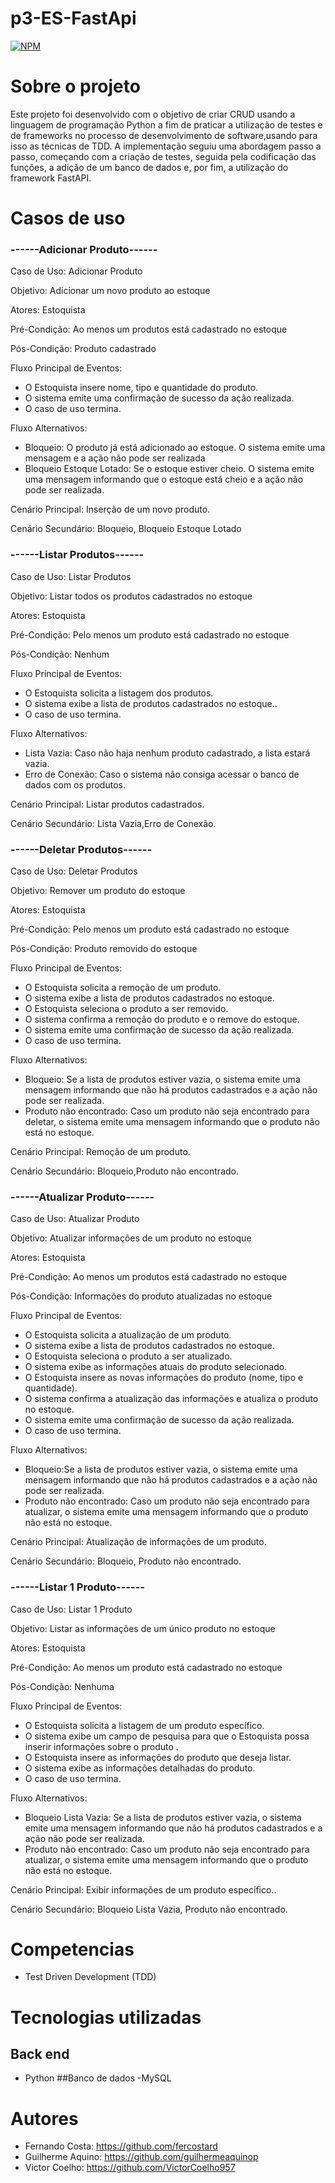 # p3-ES-FastApi
[![NPM](https://img.shields.io/npm/l/react)]() 

# Sobre o projeto
Este projeto foi desenvolvido com o objetivo de criar  CRUD usando a linguagem de programação Python a fim de praticar a utilização de testes e de frameworks no processo de desenvolvimento de software,usando para isso as técnicas de TDD. A implementação seguiu uma abordagem passo a passo, começando com a criação de testes, seguida pela codificação das funções, a adição de um banco de dados e, por fim, a utilização do framework FastAPI.



# Casos de uso

### ------Adicionar Produto------

Caso de Uso: Adicionar Produto

Objetivo: Adicionar um novo produto ao estoque

Atores: Estoquista

Pré-Condição: Ao menos um produtos está cadastrado no estoque

Pós-Condição: Produto cadastrado

Fluxo Principal de Eventos:
- O Estoquista insere nome, tipo e quantidade do produto.
- O sistema emite uma confirmação de sucesso da ação realizada.
- O caso de uso termina.

Fluxo Alternativos:
- Bloqueio: O produto já está adicionado ao estoque. O sistema emite uma mensagem e a ação não pode ser realizada
- Bloqueio Estoque Lotado: Se o estoque estiver cheio. O sistema emite uma mensagem informando que o estoque está cheio e a ação não pode ser realizada.

Cenário Principal: Inserção de um novo produto.

Cenário Secundário: Bloqueio, Bloqueio Estoque Lotado



### ------Listar Produtos------ 

Caso de Uso: Listar Produtos

Objetivo: Listar todos os produtos cadastrados no estoque

Atores: Estoquista

Pré-Condição: Pelo menos um produto está cadastrado no estoque

Pós-Condição: Nenhum

Fluxo Principal de Eventos:
- O Estoquista solicita a listagem dos produtos.
- O sistema exibe a lista de produtos cadastrados no estoque..
- O caso de uso termina.

Fluxo Alternativos:
- Lista Vazia: Caso não haja nenhum produto cadastrado, a lista estará vazia.
- Erro de Conexão: Caso o sistema não consiga acessar o banco de dados com os produtos.

Cenário Principal: Listar produtos cadastrados.

Cenário Secundário: Lista Vazia,Erro de Conexão.



### ------Deletar Produtos------ 

Caso de Uso: Deletar Produtos

Objetivo: Remover um produto do estoque

Atores: Estoquista

Pré-Condição: Pelo menos um produto está cadastrado no estoque

Pós-Condição: Produto removido do estoque

Fluxo Principal de Eventos:
- O Estoquista solicita a remoção de um produto.
- O sistema exibe a lista de produtos cadastrados no estoque.
- O Estoquista seleciona o produto a ser removido.
- O sistema confirma a remoção do produto e o remove do estoque.
- O sistema emite uma confirmação de sucesso da ação realizada.
- O caso de uso termina.

Fluxo Alternativos:
- Bloqueio: Se a lista de produtos estiver vazia, o sistema emite uma mensagem informando que não há produtos cadastrados e a ação não pode ser realizada.
- Produto não encontrado: Caso um produto não seja encontrado para deletar, o sistema emite uma mensagem informando que o produto não está no estoque.

Cenário Principal: Remoção de um produto.

Cenário Secundário: Bloqueio,Produto não encontrado.



### ------Atualizar Produto------

Caso de Uso: Atualizar Produto

Objetivo: Atualizar informações de um produto no estoque

Atores: Estoquista

Pré-Condição: Ao menos um produtos está cadastrado no estoque

Pós-Condição: Informações do produto atualizadas no estoque

Fluxo Principal de Eventos:
- O Estoquista solicita a atualização de um produto.
- O sistema exibe a lista de produtos cadastrados no estoque.
- O Estoquista seleciona o produto a ser atualizado.
- O sistema exibe as informações atuais do produto selecionado.
- O Estoquista insere as novas informações do produto (nome, tipo e quantidade).
- O sistema confirma a atualização das informações e atualiza o produto no estoque.
- O sistema emite uma confirmação de sucesso da ação realizada.
- O caso de uso termina.


Fluxo Alternativos:
- Bloqueio:Se a lista de produtos estiver vazia, o sistema emite uma mensagem informando que não há produtos cadastrados e a ação não pode ser realizada.
- Produto não encontrado: Caso um produto não seja encontrado para atualizar, o sistema emite uma mensagem informando que o produto não está no estoque.

Cenário Principal: Atualização de informações de um produto.

Cenário Secundário: Bloqueio, Produto não encontrado.



### ------Listar 1 Produto------

Caso de Uso: Listar 1 Produto

Objetivo: Listar as informações de um único produto no estoque

Atores: Estoquista

Pré-Condição: Ao menos um produto está cadastrado no estoque

Pós-Condição: Nenhuma

Fluxo Principal de Eventos:
- O Estoquista solicita a listagem de um produto específico.
- O sistema exibe um campo de pesquisa para que o Estoquista possa inserir informações sobre o produto .
- O Estoquista insere as informações do produto que deseja listar.
- O sistema exibe as informações detalhadas do produto.
- O caso de uso termina.

Fluxo Alternativos:
- Bloqueio Lista Vazia: Se a lista de produtos estiver vazia, o sistema emite uma mensagem informando que não há produtos cadastrados e a ação não pode ser realizada.
- Produto não encontrado: Caso um produto não seja encontrado para atualizar, o sistema emite uma mensagem informando que o produto não está no estoque.

Cenário Principal: Exibir informações de um produto específico..

Cenário Secundário: Bloqueio Lista Vazia, Produto não encontrado.

# Competencias
- Test Driven Development (TDD)

# Tecnologias utilizadas

## Back end
- Python
##Banco de dados
-MySQL

# Autores
- Fernando Costa:
https://github.com/fercostard
- Guilherme Aquino:
https://github.com/guilhermeaquinop
- Victor Coelho:
https://github.com/VictorCoelho957
